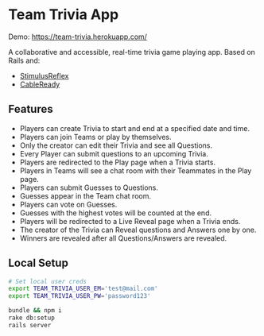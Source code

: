 # Team Trivia App

Demo: https://team-trivia.herokuapp.com/

A collaborative and accessible, real-time trivia game playing app. Based on Rails and:
 - [StimulusReflex](https://docs.stimulusreflex.com/)
 - [CableReady](https://cableready.stimulusreflex.com/)

## Features
 - Players can create Trivia to start and end at a specified date and time.
 - Players can join Teams or play by themselves.
 - Only the creator can edit their Trivia and see all Questions.
 - Every Player can submit questions to an upcoming Trivia.
 - Players are redirected to the Play page when a Trivia starts.
 - Players in Teams will see a chat room with their Teammates in the Play page.
 - Players can submit Guesses to Questions.
 - Guesses appear in the Team chat room.
 - Players can vote on Guesses.
 - Guesses with the highest votes will be counted at the end.
 - Players will be redirected to a Live Reveal page when a Trivia ends.
 - The creator of the Trivia can Reveal questions and Answers one by one.
 - Winners are revealed after all Questions/Answers are revealed.

## Local Setup
```bash
# Set local user creds
export TEAM_TRIVIA_USER_EM='test@mail.com'
export TEAM_TRIVIA_USER_PW='password123'

bundle && npm i
rake db:setup
rails server
```
